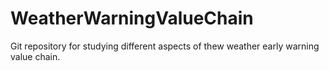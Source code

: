 # WeatherWarningValueChain
Git repository for studying different aspects of thew weather early warning value chain.
